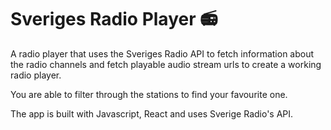 # Sveriges Radio Player :radio:

A radio player that uses the Sveriges Radio API to fetch information about the radio channels and fetch playable audio stream urls to create a working radio player.

You are able to filter through the stations to find your favourite one.  

The app is built with Javascript, React and uses Sverige Radio's API.
